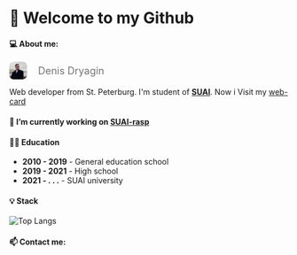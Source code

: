 # 🌌 Welcome to my Github

#### 💻 About me:

<div style="display: flex; align-items: center">
  <img height=32 src="assets/avatar.png"/>
  <span style="margin: 0 20px; opacity: .6; font-size: 18px">Denis Dryagin</span>
</div>

Web developer from St. Peterburg. I'm student of [**SUAI**](https://suai.edu.ru/). Now i  Visit my [web-card](https://danzo0l.github.io/business-card-website/)


#### 🔭 I’m currently working on [SUAI-rasp](https://danzo0l.github.io/guap-raspisanie/)




#### 👨‍🎓 Education
- **2010 - 2019** - General education school
- **2019 - 2021** - High school
- **2021 - . . .** - SUAI university

#### 💡 Stack
![Top Langs](https://github-readme-stats.vercel.app/api/top-langs/?username=danzo0l&hide_progress=true)

#### 📫 Contact me: 

